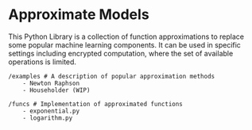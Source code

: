 # Approximate Models

This Python Library is a collection of function approximations to replace some popular machine learning components. It can be used in specific settings including encrypted computation, where the set of available operations is limited.

```
/examples # A description of popular approximation methods
    - Newton Raphson
    - Householder (WIP)
    
/funcs # Implementation of approximated functions
    - exponential.py
    - logarithm.py
```